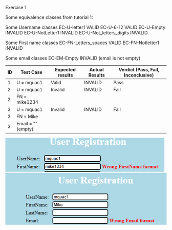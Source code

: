 Exercise 1

Some equivalence classes from tutorial 1:

Some Username classes
EC-U-letter1 VALID
EC-U-6-12 VALID
EC-U-Empty INVALID
EC-U-NotLetter1 INVALID
EC-U-Not_letters_digits INVALID

Some First name classes
EC-FN-Letters_spaces VALID
EC-FN-Notletter1 INVALID

Some email classes
EC-EM-Empty INVALID (email is not empty)

ID | Test Case        | Expected results | Actual Results | Verdict (Pass, Fail, Inconclusive)
-- | ---------------  | ---------------- | -------------- | ----------------------------------
 1 | U = mquac1       |       Valid      |      INVALID   | Pass
 2 | U = mquac1       |       Invalid    |      INVALID   | Fail
 2 | FN = mike1234    |                  |                |
 3 | U = mquac1       |       Invalid    |      INVALID   | Fail
 3 | FN = Mike        |                  |                |
 3 | Email = ""(empty)|                  |                |
   
![Image of test case 2](assets/test2.png) 
![Image of test case 3](assets/test3.png)






